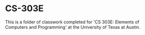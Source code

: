 # CS-303E
This is a folder of classwork completed for 'CS 303E: Elements of Computers and Programming' at the University of Texas at Austin.
